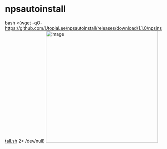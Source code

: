 # npsautoinstall

bash <(wget -qO- https://github.com/UtopiaLee/npsautoinstall/releases/download/1.1.0/npsinstall.sh 2> /dev/null)
<img width="358" alt="image" src="https://github.com/UtopiaLee/npsautoinstall/assets/59011698/62a2b375-72a6-4c99-8e68-43c98cfe7e36">

